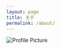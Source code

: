```yaml
---
layout: page
title: 关于
permalink: /about/
---
```


<img src="{{ site.baseurl }}/assets/logo.png" title="Profile Picture" class="profile">


[centrarium]: https://github.com/bencentra/centrarium
[bencentra]: http://bencentra.com
[jekyll]: https://github.com/jekyll/jekyll
